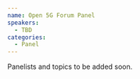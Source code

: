 ```yaml
---
name: Open 5G Forum Panel
speakers:
  - TBD
categories:
  - Panel
---
```


Panelists and topics to be added soon.
